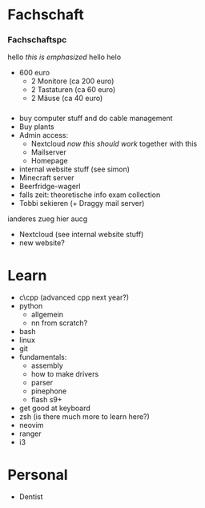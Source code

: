 # Fachschaft

### Fachschaftspc
hello *this is emphasized* hello
helo
* 600 euro
	* 2 Monitore (ca 200 euro)
	* 2 Tastaturen (ca 60 euro)
	* 2 Mäuse (ca 40 euro)


###
* buy computer stuff and do cable management
* Buy plants
* Admin access:
	* Nextcloud *now this should work* together with this
	* Mailserver
	* Homepage
* internal website stuff (see simon)
* Minecraft server
* Beerfridge-wagerl
* falls zeit: theoretische info exam collection
* Tobbi sekieren (+ Draggy mail server)

ianderes zueg
hier aucg
* Nextcloud (see internal website stuff)
* new website?

# Learn

* c\cpp (advanced cpp next year?)
* python
	* allgemein
	* nn from scratch?
* bash
* linux
* git
* fundamentals:
	* assembly
	* how to make drivers
	* parser
	* pinephone
	* flash s9+
* get good at keyboard
* zsh (is there much more to learn here?)
* neovim
* ranger
* i3

# Personal

* Dentist
